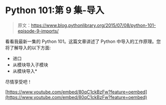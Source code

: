 # Python 101:第 9 集-导入

> 原文：<https://www.blog.pythonlibrary.org/2015/07/08/python-101-episode-9-imports/>

看看我最新一集的 Python 101。这篇文章讲述了 Python 中导入的工作原理。您将了解导入的以下方面:

*   进口
*   从模块导入子模块
*   从模块导入*

尽情享受吧！

[https://www.youtube.com/embed/80qC1ckBzFw?feature=oembed](https://www.youtube.com/embed/80qC1ckBzFw?feature=oembed)